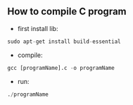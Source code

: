 ## How to compile C program

- first install lib:
```python
sudo apt-get install build-essential
```

- compile:
```python
gcc [programName].c -o programName
```


- run:
```python
./programName
```


